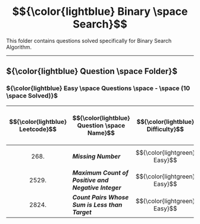 # $${\color{lightblue} Binary \space Search}$$

This folder contains questions solved specifically for Binary Search Algorithm.

-----

## ${\color{lightblue} Question \space Folder}$

### ${\color{lightblue} Easy \space Questions \space - \space (10 \space Solved)}$

| $${\color{lightblue} Leetcode}$$ | $${\color{lightblue} Question \space Name}$$ | $${\color{lightblue} Difficulty}$$ | $${\color{lightblue} Links}$$ | $${\color{lightblue} Hints}$$ | $${\color{lightblue} Binary \space Search \space Concepts}$$ | $${\color{lightblue} Companies}$$ |
|-|-|-|-|-|-|-|
| $${268.}$$ | ***Missing Number*** | $${\color{lightgreen} Easy}$$ | [Problem268](https://leetcode.com/problems/missing-number/description/?source=submission-ac) | [Hints](https://leetcode.com/problems/missing-number/solutions/4563706/missing-number-simplified-java/) | ***Sort*** | ***Amazon, Microsoft, Google*** |
| $${2529.}$$ | ***Maximum Count of Positive and Negative Integer*** | $${\color{lightgreen} Easy}$$ | [Problem2529](https://leetcode.com/problems/maximum-count-of-positive-integer-and-negative-integer/description/) | [Hints](https://leetcode.com/problems/maximum-count-of-positive-integer-and-negative-integer/solutions/4565498/maximum-count-of-positive-and-negative-integer-simplified-java/) | ***Range Detection*** | ***ShareChat*** |
| $${2824.}$$ | ***Count Pairs Whose Sum is Less than Target*** | $${\color{lightgreen} Easy}$$ | [Problem2824](https://leetcode.com/problems/count-pairs-whose-sum-is-less-than-target/description/) | [Hints](https://leetcode.com/problems/count-pairs-whose-sum-is-less-than-target/solutions/4564037/count-pairs-whose-sum-is-less-than-target-simplified-java/) | ***Sort, Range Detection*** | ***Facebook, Uber, Google*** |
